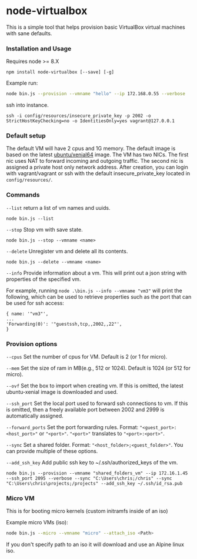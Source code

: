 # node-virtualbox

This is a simple tool that helps provision basic VirtualBox virtual machines with sane defaults.

### Installation and Usage

Requires node >= 8.X

```
npm install node-virtualbox [--save] [-g]
```

Example run:

``` bash
node bin.js --provision --vmname "hello" --ip 172.168.0.55 --verbose
```

ssh into instance.
```
ssh -i config/resources/insecure_private_key -p 2002 -o StrictHostKeyChecking=no -o IdentitiesOnly=yes vagrant@127.0.0.1
```

### Default setup

The default VM will have 2 cpus and 1G memory. The default image is based on the latest [ubuntu/xenial64](https://cloud-images.ubuntu.com/xenial/current/) image. The VM has two NICs. The first nic uses NAT to forward incoming and outgoing traffic. The second nic is assigned a private host only network address. After creation, you can login with vagrant/vagrant or ssh with the default insecure_private_key located in `config/resources/`.

### Commands

`--list` return a list of vm names and uuids.

```
node bin.js --list
```

`--stop` Stop vm with save state.

```
node bin.js --stop --vmname <name>
```

`--delete` Unregister vm and delete all its contents.

```
node bin.js --delete --vmname <name>
```

`--info` Provide information about a vm. This will print out a json string with properties of the specified vm. 

For example, running `node .\bin.js --info --vmname "vm3"` will print the following, which can be used to retrieve properties such as the port that can be used for ssh access:

```
{ name: '"vm3"',
...
'Forwarding(0)': '"guestssh,tcp,,2002,,22"',
}
```

### Provision options

`--cpus` Set the number of cpus for VM. Default is 2 (or 1 for micro).

`--mem` Set the size of ram in MB(e.g., 512 or 1024). Default is 1024 (or 512 for micro).

`--ovf` Set the box to import when creating vm. If this is omitted, the latest ubuntu-xenial image is downloaded and used.

`--ssh_port` Set the local port used to forward ssh connections to vm. If this is omitted, then a freely available port between 2002 and 2999 is automatically assigned.

`--forward_ports` Set the port forwarding rules. Format: `"<guest_port>:<host_port>"` or `"<port>"`. `"<port>"` translates to `"<port>:<port>"`.

`--sync` Set a shared folder. Format: `"<host_folder>;<guest_folder>"`. You can provide multiple of these options.

`--add_ssh_key` Add public ssh key to ~/.ssh/authorized_keys of the vm.
```
node bin.js --provision --vmname "shared_folders_vm" --ip 172.16.1.45 --ssh_port 2095 --verbose --sync "C:\Users\chris;/chris" --sync "C:\Users\chris\projects;/projects" --add_ssh_key ~/.ssh/id_rsa.pub
```

### Micro VM
This is for booting micro kernels (custom initramfs inside of an iso)

Example micro VMs (iso):
``` bash
node bin.js --micro --vmname "micro" --attach_iso <Path>
```

If you don't specify path to an iso it will download and use an Alpine linux iso.
